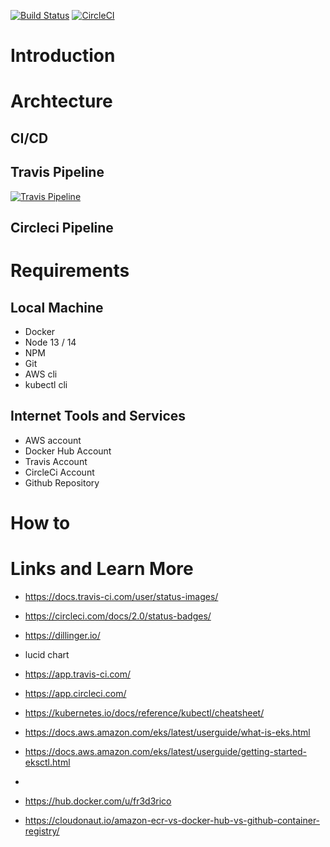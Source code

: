 [![Build Status](https://app.travis-ci.com/fr3d3rico/cloud-developer-capstone.svg?branch=main)](https://app.travis-ci.com/fr3d3rico/cloud-developer-capstone) [![CircleCI](https://circleci.com/gh/fr3d3rico/cloud-developer-capstone.svg?style=shield)](https://circleci.com/gh/fr3d3rico/cloud-developer-capstone)

# Introduction


# Archtecture

## CI/CD

## Travis Pipeline

[![Travis Pipeline](https://github.com/fr3d3rico/cloud-developer-capstone/blob/dev/service.yml)](https://app.travis-ci.com/fr3d3rico/cloud-developer-capstone)

## Circleci Pipeline

# Requirements

## Local Machine
- Docker
- Node 13 / 14
- NPM
- Git
- AWS cli
- kubectl cli

## Internet Tools and Services
- AWS account
- Docker Hub Account
- Travis Account
- CircleCi Account
- Github Repository

# How to

# Links and Learn More

- https://docs.travis-ci.com/user/status-images/
- https://circleci.com/docs/2.0/status-badges/

- https://dillinger.io/
- lucid chart

- https://app.travis-ci.com/
- https://app.circleci.com/

- https://kubernetes.io/docs/reference/kubectl/cheatsheet/

- https://docs.aws.amazon.com/eks/latest/userguide/what-is-eks.html
- https://docs.aws.amazon.com/eks/latest/userguide/getting-started-eksctl.html
- 
- https://hub.docker.com/u/fr3d3rico
- https://cloudonaut.io/amazon-ecr-vs-docker-hub-vs-github-container-registry/